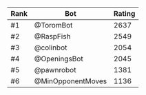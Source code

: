 Rank|Bot|Rating
---|---|---
#1|@ToromBot|2637
#2|@RaspFish|2549
#3|@colinbot|2054
#4|@OpeningsBot|2045
#5|@pawnrobot|1381
#6|@MinOpponentMoves|1136
